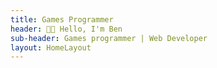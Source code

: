 ```yaml
---
title: Games Programmer
header: 👋🏻 Hello, I'm Ben
sub-header: Games programmer | Web Developer
layout: HomeLayout
---
```

